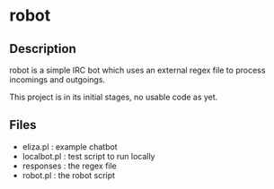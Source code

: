 robot
=====

Description
-----------

robot is a simple IRC bot which uses an external regex file to 
process incomings and outgoings.

This project is in its initial stages, no usable code as yet.

Files
-----
* eliza.pl : example chatbot
* localbot.pl : test script to run locally
* responses : the regex file
* robot.pl : the robot script

